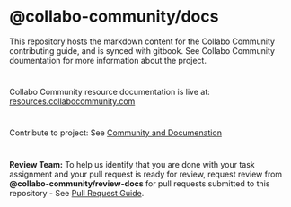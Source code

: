 # @collabo-community/docs
This repository hosts the markdown content for the Collabo Community contributing guide, and is synced with gitbook. See Collabo Community doumentation for more information about the project.

#
Collabo Community resource documentation is live at: [resources.collabocommunity.com](https://resources.collabocommunity.com)

#

Contribute to project: See [Community and Documenation](https://resources.collabocommunity.com/p/vmg4PL1ozeI435/Community-and-Documentation)

#
**Review Team:** To help us identify that you are done with your task assignment and your pull request is ready for review, request review from **@collabo-community/review-docs** for pull requests submitted to this repository - See [Pull Request Guide](https://docs.collabocommunity.com/pull-request-guidelines).
